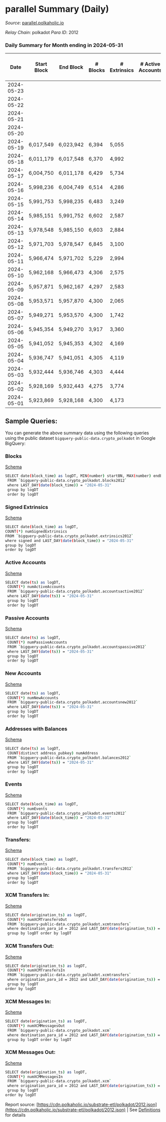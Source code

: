 # parallel Summary (Daily)

_Source_: [parallel.polkaholic.io](https://parallel.polkaholic.io)

*Relay Chain*: polkadot
*Para ID*: 2012



### Daily Summary for Month ending in 2024-05-31


| Date    | Start Block | End Block | # Blocks | # Extrinsics | # Active Accounts | # Passive Accounts | # New Accounts | # Addresses | # Events  | # Transfers ($USD) | # XCM Transfers In ($USD) | # XCM Transfers Out ($USD) | # XCM In | # XCM Out | Issues |
|---------|-------------|-----------|----------|--------------|-------------------|--------------------|----------------|-------------|-----------|--------------------|---------------------------|----------------------------|----------|-----------|--------|
| 2024-05-23 |  |  |  |  |  |  |  |  |  |   |   |   |  |  |  |
| 2024-05-22 |  |  |  |  |  |  |  | 51,270 |  |   |   |   |  |  |  |
| 2024-05-21 |  |  |  |  |  |  |  | 51,269 |  |   |   |   |  |  |  |
| 2024-05-20 |  |  |  |  |  |  |  | 51,261 |  |   |   |   |  |  |  |
| 2024-05-19 | 6,017,549 | 6,023,942 | 6,394 | 5,055 |  |  |  | 51,259 | 40,790 | 311  |   |   |  |  |  |
| 2024-05-18 | 6,011,179 | 6,017,548 | 6,370 | 4,992 |  |  |  | 51,258 | 40,554 | 362  |   |   |  |  |  |
| 2024-05-17 | 6,004,750 | 6,011,178 | 6,429 | 5,734 |  |  |  | 51,258 | 44,850 | 396  |   |   |  |  |  |
| 2024-05-16 | 5,998,236 | 6,004,749 | 6,514 | 4,286 |  |  |  | 51,255 | 37,351 | 318  |   |   |  |  |  |
| 2024-05-15 | 5,991,753 | 5,998,235 | 6,483 | 3,249 |  |  |  | 51,252 | 32,091 | 562  |   |   |  |  |  |
| 2024-05-14 | 5,985,151 | 5,991,752 | 6,602 | 2,587 |  |  |  | 51,252 | 27,818 | 126  |   |   |  |  |  |
| 2024-05-13 | 5,978,548 | 5,985,150 | 6,603 | 2,884 |  |  |  | 51,251 | 30,046 | 374  |   |   |  |  |  |
| 2024-05-12 | 5,971,703 | 5,978,547 | 6,845 | 3,100 |  |  |  | 51,249 | 31,427 | 171  |   |   |  |  |  |
| 2024-05-11 | 5,966,474 | 5,971,702 | 5,229 | 2,994 |  |  |  | 51,248 | 28,281 | 591  |   |   |  |  |  |
| 2024-05-10 | 5,962,168 | 5,966,473 | 4,306 | 2,575 |  |  |  | 51,246 | 24,208 | 478  |   |   |  |  |  |
| 2024-05-09 | 5,957,871 | 5,962,167 | 4,297 | 2,583 |  |  |  | 51,246 | 23,142 | 206  |   |   |  |  |  |
| 2024-05-08 | 5,953,571 | 5,957,870 | 4,300 | 2,065 |  |  |  | 51,245 | 20,345 | 169  |   |   |  |  |  |
| 2024-05-07 | 5,949,271 | 5,953,570 | 4,300 | 1,742 |  |  |  | 51,244 | 18,941 | 255  |   |   |  |  |  |
| 2024-05-06 | 5,945,354 | 5,949,270 | 3,917 | 3,360 |  |  |  | 51,241 | 27,709 | 451  |   |   |  |  |  |
| 2024-05-05 | 5,941,052 | 5,945,353 | 4,302 | 4,169 |  |  |  | 51,239 | 32,947 | 306  |   |   |  |  |  |
| 2024-05-04 | 5,936,747 | 5,941,051 | 4,305 | 4,119 |  |  |  | 51,239 | 32,871 | 509  |   |   |  |  |  |
| 2024-05-03 | 5,932,444 | 5,936,746 | 4,303 | 4,444 |  |  |  | 51,236 | 35,858 | 765  |   |   |  |  |  |
| 2024-05-02 | 5,928,169 | 5,932,443 | 4,275 | 3,774 |  |  |  | 51,226 | 31,905 | 541  |   |   |  |  |  |
| 2024-05-01 | 5,923,869 | 5,928,168 | 4,300 | 4,173 |  |  |  | 51,226 | 32,571 | 349  |   |   |  |  |  |

## Sample Queries:
You can generate the above summary data using the following queries using the public dataset `bigquery-public-data.crypto_polkadot` in Google BigQuery:


### Blocks 

[Schema](https://github.com/colorfulnotion/substrate-etl/blob/main/schema/blocks.json)

```bash
SELECT date(block_time) as logDT, MIN(number) startBN, MAX(number) endBN, COUNT(*) numBlocks 
 FROM `bigquery-public-data.crypto_polkadot.blocks2012`  
 where LAST_DAY(date(block_time)) = "2024-05-31" 
 group by logDT 
 order by logDT
```

### Signed Extrinsics 

[Schema](https://github.com/colorfulnotion/substrate-etl/blob/main/schema/extrinsics.json)

```bash
SELECT date(block_time) as logDT, 
COUNT(*) numSignedExtrinsics 
FROM `bigquery-public-data.crypto_polkadot.extrinsics2012`  
where signed and LAST_DAY(date(block_time)) = "2024-05-31" 
group by logDT 
order by logDT
```

### Active Accounts 

[Schema](https://github.com/colorfulnotion/substrate-etl/blob/main/schema/accountsactive.json)

```bash
SELECT date(ts) as logDT, 
 COUNT(*) numActiveAccounts 
 FROM `bigquery-public-data.crypto_polkadot.accountsactive2012` 
 where LAST_DAY(date(ts)) = "2024-05-31" 
 group by logDT 
 order by logDT
```

### Passive Accounts 

[Schema](https://github.com/colorfulnotion/substrate-etl/blob/main/schema/accountspassive.json)

```bash
SELECT date(ts) as logDT, 
 COUNT(*) numPassiveAccounts 
 FROM `bigquery-public-data.crypto_polkadot.accountspassive2012` 
 where LAST_DAY(date(ts)) = "2024-05-31" 
 group by logDT 
 order by logDT
```

### New Accounts 

[Schema](https://github.com/colorfulnotion/substrate-etl/blob/main/schema/accountsnew.json)

```bash
SELECT date(ts) as logDT, 
 COUNT(*) numNewAccounts 
 FROM `bigquery-public-data.crypto_polkadot.accountsnew2012` 
 where LAST_DAY(date(ts)) = "2024-05-31" 
 group by logDT
 order by logDT
```

### Addresses with Balances 

[Schema](https://github.com/colorfulnotion/substrate-etl/blob/main/schema/balances.json)

```bash
SELECT date(ts) as logDT,
 COUNT(distinct address_pubkey) numAddress 
 FROM `bigquery-public-data.crypto_polkadot.balances2012` 
 where LAST_DAY(date(ts)) = "2024-05-31" 
 group by logDT 
 order by logDT
```

### Events 

[Schema](https://github.com/colorfulnotion/substrate-etl/blob/main/schema/events.json)

```bash
SELECT date(block_time) as logDT, 
 COUNT(*) numEvents 
 FROM `bigquery-public-data.crypto_polkadot.events2012` 
 where LAST_DAY(date(block_time)) = "2024-05-31" 
 group by logDT 
 order by logDT
```

### Transfers:

[Schema](https://github.com/colorfulnotion/substrate-etl/blob/main/schema/transfers.json)

```bash
SELECT date(block_time) as logDT, 
 COUNT(*) numEvents 
 FROM `bigquery-public-data.crypto_polkadot.transfers2012` 
 where LAST_DAY(date(block_time)) = "2024-05-31" 
 group by logDT 
 order by logDT
```

### XCM Transfers In: 

[Schema](https://github.com/colorfulnotion/substrate-etl/blob/main/schema/xcmtransfers.json)

```bash
SELECT date(origination_ts) as logDT, 
 COUNT(*) numXCMTransfersOut 
 FROM `bigquery-public-data.crypto_polkadot.xcmtransfers` 
 where destination_para_id = 2012 and LAST_DAY(date(origination_ts)) = "2024-05-31" 
 group by logDT order by logDT
```

### XCM Transfers Out: 

[Schema](https://github.com/colorfulnotion/substrate-etl/blob/main/schema/xcmtransfers.json)

```bash
SELECT date(origination_ts) as logDT, 
 COUNT(*) numXCMTransfersIn 
 FROM `bigquery-public-data.crypto_polkadot.xcmtransfers` 
 where origination_para_id = 2012 and LAST_DAY(date(origination_ts)) = "2024-05-31" 
 group by logDT 
order by logDT
```

### XCM Messages In: 

[Schema](https://github.com/colorfulnotion/substrate-etl/blob/main/schema/xcm.json)

```bash
SELECT date(origination_ts) as logDT, 
 COUNT(*) numXCMMessagesOut 
 FROM `bigquery-public-data.crypto_polkadot.xcm` 
 where destination_para_id = 2012 and LAST_DAY(date(origination_ts)) = "2024-05-31" 
 group by logDT order by logDT
```

### XCM Messages Out: 

[Schema](https://github.com/colorfulnotion/substrate-etl/blob/main/schema/xcm.json)

```bash
SELECT date(origination_ts) as logDT, 
 COUNT(*) numXCMMessagesIn 
 FROM `bigquery-public-data.crypto_polkadot.xcm` 
 where origination_para_id = 2012 and LAST_DAY(date(origination_ts)) = "2024-05-31" 
 group by logDT 
order by logDT
```


Report source: [https://cdn.polkaholic.io/substrate-etl/polkadot/2012.json](https://cdn.polkaholic.io/substrate-etl/polkadot/2012.json) | See [Definitions](/DEFINITIONS.md) for details
